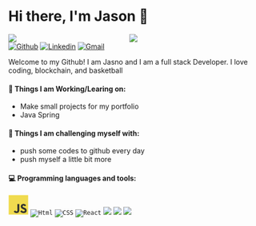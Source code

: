 # Hi there, I'm Jason 👋

<img align="left" width="48%"  src="https://github-readme-stats.vercel.app/api?username=hawk198723&theme=radical">
<img align="left" width="47%"  src="https://github-readme-stats.vercel.app/api/top-langs/?username=hawk198723&layout=compact">


[![Github](https://img.shields.io/badge/-Github-000?style=flat&logo=Github&logoColor=white)](https://github.com/hawk198723)
[![Linkedin](https://img.shields.io/badge/-LinkedIn-blue?style=flat&logo=Linkedin&logoColor=white)]((https://www.linkedin.com/in/jason-x-wang/))
[![Gmail](https://img.shields.io/badge/-Gmail-c14438?style=flat&logo=Gmail&logoColor=white)](mailto:wang.x.jason@gmail.com)

Welcome to my Github! I am Jasno and I am a full stack Developer. I love coding, blockchain, and basketball  


#### 🌱 Things I am Working/Learing on: 
- Make small projects for my portfolio
- Java Spring

#### :muscle: Things I am challenging myself with:
- push some codes to github every day
- push myself a little bit more

#### :computer: Programming languages and tools: 

	
<code><img width="40" src="https://raw.githubusercontent.com/devicons/devicon/master/icons/javascript/javascript-original.svg" alt="Javascript"></code>
<code><img width="40" src="https://www.svgrepo.com/show/55451/html.svg" alt="Html"></code>
<code><img width="40" src="https://www.svgrepo.com/show/250453/css.svg" alt="CSS"></code>
<code><img width="40" src="https://www.svgrepo.com/show/303157/react-logo.svg" alt="React"></code>
<code><img width="40" src="https://www.svgrepo.com/show/43101/java.svg"></code>
<code><img width="40" src="https://www.svgrepo.com/show/303266/nodejs-icon-logo.svg"></code>
<code><img width="40" src="https://pbs.twimg.com/profile_images/1255113654049128448/J5Yt92WW.png"></code>



